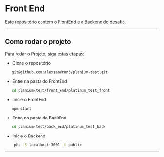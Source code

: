 # Front End


Este repositório contém o FrontEnd e o Backend do desafio.

---
## Como rodar o projeto


Para rodar o Projeto, siga estas etapas:

- Clone o repositório

```bash
   git@github.com:alexsandron3/planium-test.git
```

- Entre na pasta do FrontEnd

```bash
   cd planium-test/front_end/platinum_test_front
```

- Inicie o FrontEnd

```bash
   npm start
```


- Entre na pasta do BackEnd

```bash
   cd planium-test/back_end/platinum_test_back
```

- Inicie o Backend

```bash
    php -S localhost:3001 -t public
```


---
